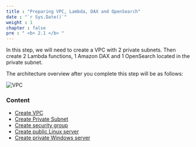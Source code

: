 ```yaml
---
title : "Preparing VPC, Lambda, DAX and OpenSearch"
date : "`r Sys.Date()`"
weight : 1
chapter : false
pre : " <b> 2.1 </b> "
---
```


In this step, we will need to create a VPC with 2 private subnets. Then create 2 Lambda functions, 1 Amazon DAX and 1 OpenSearch located in the private subnet.

The architecture overview after you complete this step will be as follows:

![VPC](/images/image1.png)




### Content
  - [Create VPC](2.1.1-createvpc/)
  - [Create Private Subnet](2.1.2-createprivatesubnet/)
  - [Create security group](2.1.3-createsecgroup/)
  - [Create public Linux server](2.1.5-createec2linux/)
  - [Create private Windows server](2.1.6-createec2windows/)

